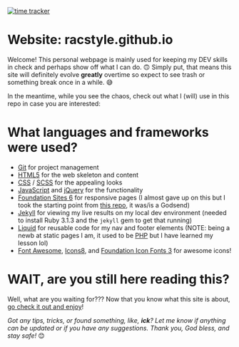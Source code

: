 [![time tracker](https://wakatime.com/badge/github/racstyle/racstyle.github.io.svg)](https://wakatime.com/badge/github/racstyle/racstyle.github.io)

# Website: racstyle.github.io
Welcome!  This personal webpage is mainly used for keeping my DEV skills in check and perhaps show off what I can do. 🙃  Simply put, that means this site will definitely evolve **greatly** overtime so expect to see trash or something break once in a while. 😅

In the meantime, while you see the chaos, check out what I (will) use in this repo in case you are interested:

<!-- # What tools were used?
- Well first off, [GitHub](https://github.com) to host my page repo (duh)
- [Visual Studio Code](https://code.visualstudio.com) for all of my coding enDEVors (ba-dum-tssh!) 😜
- [CodeKit 3](https://codekitapp.com) for managing my project's npm packages, compiling/minifying code, and compiling the build folder for publishing
- [Responsively](https://responsively.app/) for checking my pages' responsiveness (yo front-end devs, you need this tool, trust me)
- [Terminal](https://support.apple.com/guide/terminal/welcome/mac), only used for debugging
- [Google](https://google.com) because I am not a super programmer guru I aspire to be 😅 (although I have recently started using [ChatGPT](https://).  Yes I know, I have finally jumped into the AI chat bandwagon lol)
- [Spotify](https://spotify.com) for my motivation music because every programmer needs that awesome hackers-themed music 🙃 (psst, you can take a listen [here](https://open.spotify.com/playlist/4AnozME0oobxBJQX2H5ko2?si=a72acc98755a4369)!)
- [Notion.so](https://notion.so) is my DEV dashboard.  It brings together my notes, tasks, and bookmarks from all the other services I use via embedding (I dunno about you, but I love this tool)
- [Obsidian](https://obsidian.md) for my DEV notes and some code TODOs.  I host it on my private GitHub repo so that I can also access them anywhere without charge via [Replit](https://replit.com).  I also use Replit to embed into my Notion dashboard.
- [TickTick](https://ticktick.com) for work/life TODOs -->

# What languages and frameworks were used?
- [Git](https://git-scm.com/) for project management
- [HTML5](https://www.w3schools.com/html/html_intro.asp) for the web skeleton and content
- [CSS](https://www.w3schools.com/Css/) / [SCSS](https://sass-lang.com/) for the appealing looks
- [JavaScript](https://www.javascript.com/) and [jQuery](https://jquery.com/) for the functionality
- [Foundation Sites 6](https://get.foundation/) for responsive pages (I almost gave up on this but I took the starting point from [this repo](https://github.com/daigofuji/jekyll-foundation-6-starter), it was/is a Godsend)
- [Jekyll](http://jekyllrb.com) for viewing my live results on my local dev environment (needed to install Ruby 3.1.3 and the `jekyll` gem to get that running)
- [Liquid](https://jekyllrb.com/docs/liquid/) for reusable code for my nav and footer elements (NOTE: being a newb at static pages I am, it used to be [PHP](https://php.net) but I have learned my lesson lol)
- [Font Awesome](https://fontawesome.com/), [Icons8](https://icons8.com), and [Foundation Icon Fonts 3](https://zurb.com/playground/foundation-icon-fonts-3) for awesome icons!

<!-- # Do I plan to implement any other languages?
Most definitely!  Here is what I plan to add to my coding playground as soon as I can:
- [Vue.js](https://vuejs.org)
- [Bootstrap](https://getbootstrap.com) and hopefully [BootstrapVue](https://bootstrap-vue.org/)
- [React.js](https://reactjs.org/)
- [Angular.js](https://angularjs.org/)
- [Svelte JS](https://svelte.dev/)
- [Flutter](https://flutter.dev/)
- .....And hopefully more! -->

<!-- The purpose of these crazy implementations are just for building my DEV skills (hence the playground), but they may end up in the main functionality of my site, who knows? 🤷🏻‍♀️ -->

<!-- It is all experimental here, so not all of these implementations may not happen, but hey, I say it would be worth a shot! (*'Cause I am not throwing away my shot!* 😜) -->

# WAIT, are you still here reading this?
Well, what are you waiting for???  Now that you know what this site is about, [go check it out and enjoy](https://racstyle.github.io)!

*Got any tips, tricks, or found something, like, **ick**?  Let me know if anything can be updated or if you have any suggestions.  Thank you, God bless, and stay safe!* 😊